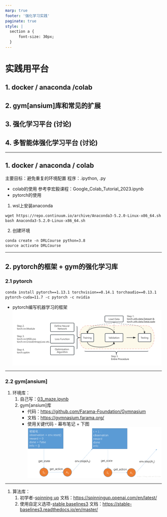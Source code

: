 ```yaml
---
marp: true
footer: '强化学习实践'
paginate: true
style: |
  section a {
      font-size: 30px;
  }
---
```


# 实践用平台
## 1. docker / anaconda /colab 
## 2. gym[ansium]库和常见的扩展
## 3. 强化学习平台 (讨论)
## 4. 多智能体强化学习平台 (讨论)
----
## 1. docker / anaconda / colab
主要目标：避免重复的环境配置
程序：.ipython, .py  
- colab的使用 参考李宏毅课程：Google_Colab_Tutorial_2023.ipynb
- pytorch的使用 
1. wsl上安装anaconda 
```
wget https://repo.continuum.io/archive/Anaconda3-5.2.0-Linux-x86_64.sh
bash Anaconda3-5.2.0-Linux-x86_64.sh
```
2. 创建环境
```
conda create -n DRLCourse python=3.8
source activate DRLCourse
```
----

## 2. pytorch的框架 + gym的强化学习库
### 2.1 pytorch
```
conda install pytorch==1.13.1 torchvision==0.14.1 torchaudio==0.13.1 pytorch-cuda=11.7 -c pytorch -c nvidia
```
- pytorch编写机器学习的框架
![pytorch编写机器学习](../images/pytorch%E7%BC%96%E5%86%99%E6%9C%BA%E5%99%A8%E5%AD%A6%E4%B9%A0.png)

----
### 2.2 gym[ansium]
1. 环境库：
   1. 自己写：[03_maze.ipynb](./03_maze.ipynb)
   2. gym[ansium]库
      - 代码：https://github.com/Farama-Foundation/Gymnasium 
      - 文档：https://gymnasium.farama.org/
      - 使用关键代码 - 幕布笔记 + 下图
      ![](./../images/gym.png)

---

1. 算法库：
   1. 初学者-[spinning up](https://github.com/openai/spinningup) 
   文档：https://spinningup.openai.com/en/latest/ 
   2. 使用自定义选项-[stable baselines3](https://github.com/DLR-RM/stable-baselines3)
   文档：https://stable-baselines3.readthedocs.io/en/master/ 
   

